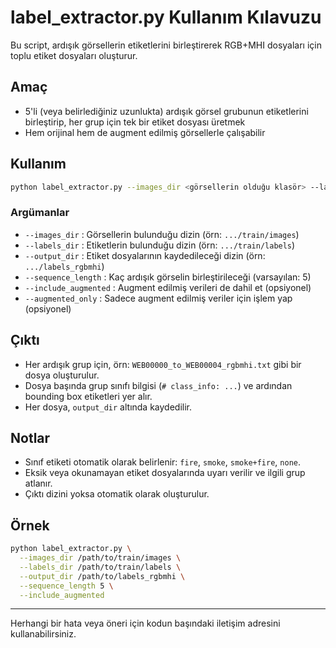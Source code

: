 # label_extractor.py Kullanım Kılavuzu

Bu script, ardışık görsellerin etiketlerini birleştirerek RGB+MHI dosyaları için toplu etiket dosyaları oluşturur.

## Amaç
- 5'li (veya belirlediğiniz uzunlukta) ardışık görsel grubunun etiketlerini birleştirip, her grup için tek bir etiket dosyası üretmek
- Hem orijinal hem de augment edilmiş görsellerle çalışabilir

## Kullanım

```bash
python label_extractor.py --images_dir <görsellerin olduğu klasör> --labels_dir <etiketlerin olduğu klasör> --output_dir <etiketlerin kaydedileceği klasör> [--sequence_length 5] [--include_augmented] [--augmented_only]
```

### Argümanlar
- `--images_dir` : Görsellerin bulunduğu dizin (örn: `.../train/images`)
- `--labels_dir` : Etiketlerin bulunduğu dizin (örn: `.../train/labels`)
- `--output_dir` : Etiket dosyalarının kaydedileceği dizin (örn: `.../labels_rgbmhi`)
- `--sequence_length` : Kaç ardışık görselin birleştirileceği (varsayılan: 5)
- `--include_augmented` : Augment edilmiş verileri de dahil et (opsiyonel)
- `--augmented_only` : Sadece augment edilmiş veriler için işlem yap (opsiyonel)

## Çıktı
- Her ardışık grup için, örn: `WEB00000_to_WEB00004_rgbmhi.txt` gibi bir dosya oluşturulur.
- Dosya başında grup sınıfı bilgisi (`# class_info: ...`) ve ardından bounding box etiketleri yer alır.
- Her dosya, `output_dir` altında kaydedilir.

## Notlar
- Sınıf etiketi otomatik olarak belirlenir: `fire`, `smoke`, `smoke+fire`, `none`.
- Eksik veya okunamayan etiket dosyalarında uyarı verilir ve ilgili grup atlanır.
- Çıktı dizini yoksa otomatik olarak oluşturulur.

## Örnek
```bash
python label_extractor.py \
  --images_dir /path/to/train/images \
  --labels_dir /path/to/train/labels \
  --output_dir /path/to/labels_rgbmhi \
  --sequence_length 5 \
  --include_augmented
```

---
Herhangi bir hata veya öneri için kodun başındaki iletişim adresini kullanabilirsiniz. 